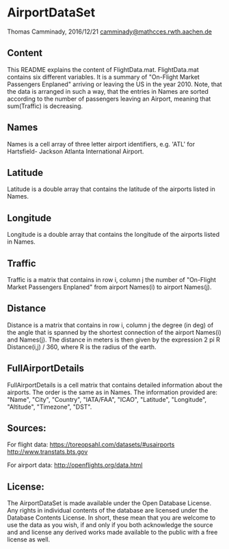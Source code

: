 # AirportDataSet
Thomas Camminady, 2016/12/21
camminady@mathcces.rwth.aachen.de


## Content 
This README explains the content of 
FlightData.mat. FlightData.mat contains six
different variables. It is a summary of 
"On-Flight Market Passengers Enplaned"
arriving or leaving the US in the year 2010.
Note, that the data is arranged in such a way,
that the entries in Names are sorted 
according to the number of passengers 
leaving an Airport, meaning that sum(Traffic) 
is decreasing.


## Names
Names is a cell array of three letter airport 
identifiers, e.g. 'ATL' for Hartsfield-
Jackson Atlanta International Airport.

## Latitude
Latitude is a double array that contains the 
latitude of the airports listed in Names.

## Longitude
Longitude is a double array that contains 
the longitude of the airports listed in 
Names.

## Traffic
Traffic is a matrix that contains in row i,
column j the number of "On-Flight 
Market Passengers Enplaned" from 
airport Names(i) to airport Names(j).

## Distance
Distance is a matrix that contains in row i,
column j the degree (in deg) of the 
angle that is spanned by the shortest
connection of the airport Names(i) 
and Names(j). The distance in meters
is then given by the expression 
2 pi R Distance(i,j) / 360, where R 
is the radius of the earth.

## FullAirportDetails
FullAirportDetails is a cell matrix that 
contains detailed information about the
airports. The order is the same as in 
Names. The information provided are:
"Name", "City", "Country", "IATA/FAA", 
"ICAO", "Latitude", "Longitude", 
"Altitude", "Timezone", "DST".


## Sources:
For flight data:
https://toreopsahl.com/datasets/#usairports
http://www.transtats.bts.gov

For airport data:
    http://openflights.org/data.html
  
## License:
The AirportDataSet is made available under the Open Database License. Any rights in individual contents of the database are licensed under the Database Contents License. In short, these mean that you are welcome to use the data as you wish, if and only if you both acknowledge the source and and license any derived works made available to the public with a free license as well.

